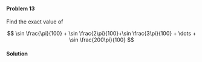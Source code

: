 <div class="alert alert-warning" role="alert">
<h4 class="alert-heading">Problem 13</h4>

Find the exact value of 

$$
\sin \frac{\pi}{100} + \sin \frac{2\pi}{100}+\sin \frac{3\pi}{100} + \dots + \sin \frac{200\pi}{100}
$$

</div>

<div class="alert alert-success" role="alert">
<h4 class="alert-heading">Solution</h4>



</div>


